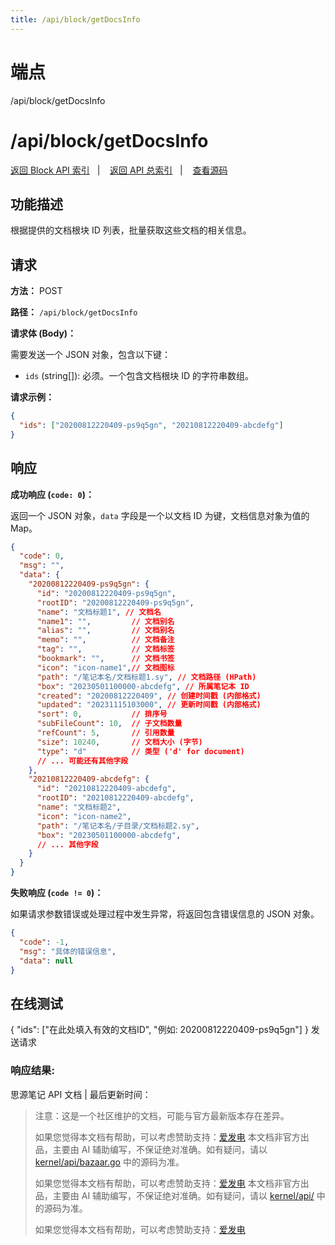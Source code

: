 ```yaml
---
title: /api/block/getDocsInfo
---
```

# 端点

/api/block/getDocsInfo

# /api/block/getDocsInfo

[返回 Block API 索引](./index.html)   |    [返回 API 总索引](../index.html)   |    [查看源码](https://github.com/siyuan-note/siyuan/blob/e47b8efc2f2611163beca9fad4ee5424001515ff/kernel/api/block.go#L34)

## 功能描述

根据提供的文档根块 ID 列表，批量获取这些文档的相关信息。

## 请求

**方法：** POST

**路径：** `/api/block/getDocsInfo`

**请求体 (Body)：**

需要发送一个 JSON 对象，包含以下键：

-   `ids` (string\[\]): 必须。一个包含文档根块 ID 的字符串数组。

**请求示例：**

```json
{
  "ids": ["20200812220409-ps9q5gn", "20210812220409-abcdefg"]
}
```

## 响应

**成功响应 (`code: 0`)：**

返回一个 JSON 对象，`data` 字段是一个以文档 ID 为键，文档信息对象为值的 Map。

```json
{
  "code": 0,
  "msg": "",
  "data": {
    "20200812220409-ps9q5gn": {
      "id": "20200812220409-ps9q5gn",
      "rootID": "20200812220409-ps9q5gn",
      "name": "文档标题1", // 文档名
      "name1": "",         // 文档别名
      "alias": "",         // 文档别名
      "memo": "",          // 文档备注
      "tag": "",           // 文档标签
      "bookmark": "",      // 文档书签
      "icon": "icon-name1",// 文档图标
      "path": "/笔记本名/文档标题1.sy", // 文档路径 (HPath)
      "box": "20230501100000-abcdefg", // 所属笔记本 ID
      "created": "20200812220409", // 创建时间戳 (内部格式)
      "updated": "20231115103000", // 更新时间戳 (内部格式)
      "sort": 0,           // 排序号
      "subFileCount": 10,  // 子文档数量
      "refCount": 5,       // 引用数量
      "size": 10240,       // 文档大小 (字节)
      "type": "d"          // 类型 ('d' for document)
      // ... 可能还有其他字段
    },
    "20210812220409-abcdefg": {
      "id": "20210812220409-abcdefg",
      "rootID": "20210812220409-abcdefg",
      "name": "文档标题2",
      "icon": "icon-name2",
      "path": "/笔记本名/子目录/文档标题2.sy",
      "box": "20230501100000-abcdefg",
      // ... 其他字段
    }
  }
}
```

**失败响应 (`code != 0`)：**

如果请求参数错误或处理过程中发生异常，将返回包含错误信息的 JSON 对象。

```json
{
  "code": -1,
  "msg": "具体的错误信息",
  "data": null
}
```

## 在线测试

{ "ids": \["在此处填入有效的文档ID", "例如: 20200812220409-ps9q5gn"\] } 发送请求

### 响应结果:

思源笔记 API 文档 | 最后更新时间：

> 注意：这是一个社区维护的文档，可能与官方最新版本存在差异。
> 
> 如果您觉得本文档有帮助，可以考虑赞助支持：[爱发电](https://afdian.com/a/leolee9086?tab=feed)
> 本文档非官方出品，主要由 AI 辅助编写，不保证绝对准确。如有疑问，请以 [kernel/api/bazaar.go](https://github.com/siyuan-note/siyuan/blob/master/kernel/api/bazaar.go) 中的源码为准。
> 
> 如果您觉得本文档有帮助，可以考虑赞助支持：[爱发电](https://afdian.com/a/leolee9086?tab=feed)
> 本文档非官方出品，主要由 AI 辅助编写，不保证绝对准确。如有疑问，请以 [kernel/api/](https://github.com/siyuan-note/siyuan/blob/master/kernel/api/) 中的源码为准。
> 
> 如果您觉得本文档有帮助，可以考虑赞助支持：[爱发电](https://afdian.com/a/leolee9086?tab=feed)

